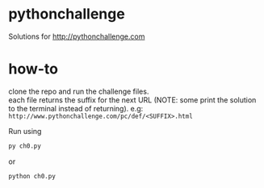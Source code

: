 # pythonchallenge
Solutions for http://pythonchallenge.com  

# how-to
clone the repo and run the challenge files.  
each file returns the suffix for the next URL (NOTE: some print the solution to the terminal instead of returning).
e.g: `http://www.pythonchallenge.com/pc/def/<SUFFIX>.html`  

Run using  
```Python
py ch0.py
```

or

```Python
python ch0.py
```
